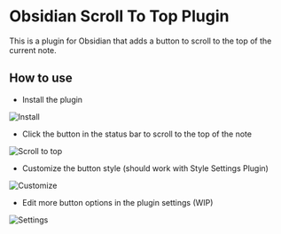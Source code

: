 # Obsidian Scroll To Top Plugin

This is a plugin for Obsidian that adds a button to scroll to the top of the current note.

## How to use

-  Install the plugin

![Install](https://cdn.staticaly.com/gh/cloudhao1999/image-hosting@master/image.21lz7ox3d5nk.webp)

- Click the button in the status bar to scroll to the top of the note

![Scroll to top](https://cdn.staticaly.com/gh/cloudhao1999/image-hosting@master/image.2yz8lr70uaw0.webp)

- Customize the button style (should work with Style Settings Plugin)

![Customize](https://cdn.staticaly.com/gh/cloudhao1999/image-hosting@master/image.3cyl4qzphk80.webp)

- Edit more button options in the plugin settings (WIP)

![Settings](https://cdn.staticaly.com/gh/cloudhao1999/image-hosting@master/image.3u0szvepeue0.webp)
